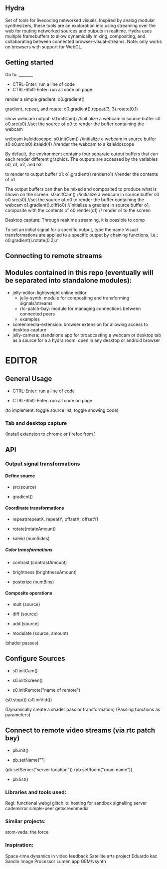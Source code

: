 ## Hydra

Set of tools for livecoding networked visuals. Inspired by analog modular synthesizers, these tools are an exploration into using streaming over the web for routing networked sources and outputs in realtime. Hydra uses multiple framebuffers to allow dynamically mixing, compositing, and collaborating between connected browser-visual-streams. Note: only works on browsers with support for WebGL.

## Getting started
Go to: _______

* CTRL-Enter: run a line of code
* CTRL-Shift-Enter: run all code on page

render a simple gradient:
o0.gradient()

gradient, repeat, and rotate:
o0.gradient().repeat(3, 3).rotate(0.1)

show webcam output:
s0.initCam() //initialize a webcam in source buffer s0
o0.src(s0) //set the source of o0 to render the buffer containing the webcam

webcam kaleidoscope:
s0.initCam() //initialize a webcam in source buffer s0
o0.src(s0).kaleid(4) //render the webcam to a kaleidoscope

By default, the environment contains four separate output buffers that can each render different graphics.  The outputs are accessed by the variables o0, o1, o2, and o3.

to render to output buffer o1:
o1.gradient()
render(o1) //render the contents of o1

The output buffers can then be mixed and composited to produce what is shown on the screen.
s0.initCam() //initialize a webcam in source buffer s0
o0.src(s0) //set the source of o0 to render the buffer containing the webcam
o1.gradient().diff(o0) //initialize a gradient in source buffer o1, composite with the contents of o0
render(o1) // render o1 to the screen

Desktop capture:
Through realtime streaming, it is possible to comp

To set an initial signal for a specific output, type the name
Visual transformations are applied to a specific output by chaining functions, i.e.:
o0.gradient().rotate(0.2).r


## Connecting to remote streams


## Modules contained in this repo (eventually will be separated into standalone modules):

- jelly-editor: lightweight online editor
    - jelly-synth: module for compositing and transforming signals/streams
    - rtc-patch-bay: module for managing connections between connected peers
    - examples
- screenmedia-extension: browser extension for allowing access to desktop capture
- jelly-camera: standalone app for broadcasting a webcam or desktop tab as a source for a a hydra room. open in any desktop or android browser

# EDITOR

## General Usage
* CTRL-Enter: run a line of code

* CTRL-Shift-Enter: run all code on page

(to implement: toggle source list, toggle showing code)

### Tab and desktop capture
(Install extension to chrome or firefox from )

## API

### Output signal transformations

#### Define source
* src(source)

* gradient()

#### Coordinate transformations

* repeat(repeatX, repeatY, offsetX, offsetY)

* rotate(rotateAmount)

* kaleid (numSides)


##### Color transformations

* contrast (contrastAmount)

* brightness (brightnessAmount)

* posterize (numBins)

#### Composite operations

* mult (source)

* diff (source)

* add (source)

* modulate (source, amount)

(shader passes)

## Configure Sources

* s0.initCam()

* s0.initScreen()

* s0.initRemote("name of remote")

(s0.stop())
(s0.iniVid())

(Dynamically create a shader pass or transformation)
(Passing functions as parameters)

## Connect to remote video streams (via rtc patch bay)

* pb.init()

* pb.setName("")

(pb.setServer("server location"))
(pb.setRoom("room name"))
 * pb.list()

 ### Libraries and tools used:
 Regl: functional webgl
 glitch.io: hosting for sandbox signalling server
 codemirror
 simple-peer
 getscreenmedia

 ### Similar projects:
 atom-veda:
 the force

 ### Inspiration:
 Space-time dynamics in video feedback
 Satellite arts project
 Eduardo kac
 Sandin Image Processor
 Lumen app
 GEM/vsynth
